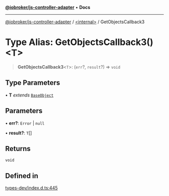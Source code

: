 [**@iobroker/js-controller-adapter**](../../README.md) • **Docs**

***

[@iobroker/js-controller-adapter](../../globals.md) / [\<internal\>](../README.md) / GetObjectsCallback3

# Type Alias: GetObjectsCallback3()\<T\>

> **GetObjectsCallback3**\<`T`\>: (`err`?, `result`?) => `void`

## Type Parameters

• **T** *extends* [`BaseObject`](../interfaces/BaseObject.md)

## Parameters

• **err?**: `Error` \| `null`

• **result?**: `T`[]

## Returns

`void`

## Defined in

[types-dev/index.d.ts:445](https://github.com/ioBroker/ioBroker.js-controller/blob/8896efebaa940f64d52c1c649e1e7f7a5500873b/packages/types-dev/index.d.ts#L445)
